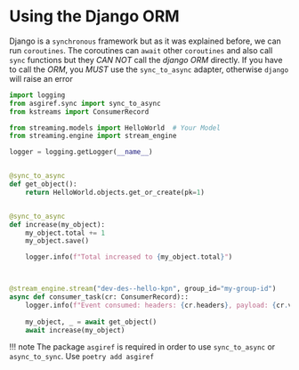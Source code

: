 # Using the Django ORM

Django is a `synchronous` framework but as it was explained before, we can run `coroutines`. The coroutines can `await` other `coroutines`
and also call `sync` functions but they *CAN NOT* call the *django ORM* directly. If you have to call the *ORM*, you *MUST* use the `sync_to_async` adapter,
otherwise `django` will raise an error

```python
import logging
from asgiref.sync import sync_to_async
from kstreams import ConsumerRecord

from streaming.models import HelloWorld  # Your Model
from streaming.engine import stream_engine

logger = logging.getLogger(__name__)


@sync_to_async
def get_object():
    return HelloWorld.objects.get_or_create(pk=1)


@sync_to_async
def increase(my_object):
    my_object.total += 1
    my_object.save()

    logger.info(f"Total increased to {my_object.total}")



@stream_engine.stream("dev-des--hello-kpn", group_id="my-group-id")
async def consumer_task(cr: ConsumerRecord)::
    logger.info(f"Event consumed: headers: {cr.headers}, payload: {cr.value}")
    
    my_object, _ = await get_object()
    await increase(my_object)
```

!!! note
    The package `asgiref` is required in order to use `sync_to_async` or `async_to_sync`. Use `poetry add asgiref`
